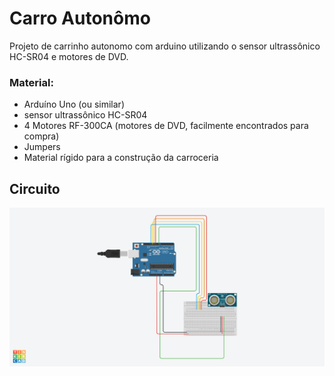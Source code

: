 # Carro Autonômo
Projeto de carrinho autonomo com arduino utilizando o sensor ultrassônico HC-SR04 e motores de DVD.


### Material:

- Arduíno Uno (ou similar)
- sensor ultrassônico HC-SR04
- 4 Motores RF-300CA (motores de DVD, facilmente encontrados para compra)
- Jumpers
- Material rígido para a construção da carroceria

## Circuito

![Imagem](circuito.png)